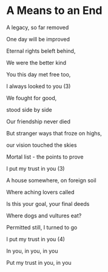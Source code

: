 # A Means to an End

A legacy, so far removed

One day will be improved

Eternal rights beleft behind,

We were the better kind

You this day met free too,

I always looked to you (3)



We fought for good,

stood side by side

Our friendship never died

But stranger ways that froze on highs,

our vision touched the skies

Mortal list - the points to prove

I put my trust in you (3)



A house somewhere, on foreign soil

Where aching lovers called

Is this your goal, your final deeds

Where dogs and vultures eat?

Permitted still, I turned to go

I put my trust in you (4)

In you, in you, in you

Put my trust in you, in you



